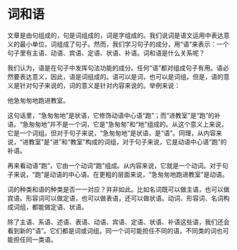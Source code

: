 # 词和语

文章是由句组成的，句是词组成的，词是字组成的。我们说词是语文运用中表达意义的最小单位，词组成了句子。然而，我们学习句子的成分，用“语”来表示：一个句子里有主语、动语、宾语、定语、状语、补语。词和语是什么关系呢？

我们认为，语是在句子中发挥句法功能的成分。任何“语”都对组成句子有用。语必然要表达意义，因此，语是词组成的。语可以是词，也可以是词组。但是，语的意义是针对句子来说的，词的意义是针对内容来说的。举例来说：

他急匆匆地跑进教室。

这句话里，“急匆匆地”是状语，它修饰动语中心语“跑”；而“进教室”是“跑”的补语。“急匆匆地”并不是一个词，它是“急匆匆”和“地”组成的。从这个意义上来说，它是一个词组。但对于句子来说，“急匆匆地”是状语，是“语”。同理，从内容来说，“进教室”是“进”和“教室”构成的词组，对于句子来说，它是动语中心语“跑”的补语。

再来看动语“跑”，它由一个动词“跑”组成。从内容来说，它就是一个动词。对于句子来说，“跑”是动语的中心语。在更粗的层面来说，“急匆匆地跑进教室”是动语。

词的种类和语的种类是否一一对应？并非如此。比如名词既可以做主语，也可以做宾语。形容词可以做定语，也可以做表语，还可以做状语。动词、形容词、名词构成词组，都能做定语、状语。

除了主语、系语、述语、表语、动语、宾语、定语、状语、补语这些语，我们还会看到新的“语”。它们都是词或词组。同一个词可能担任不同的语，不同类的词也可能担任同一类语。